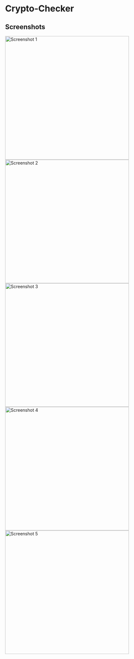 # Crypto-Checker

## Screenshots

<div>
  <img src="https://github.com/SuperStar0907/Crypto-Checker/assets/74975220/c4adf952-077c-4e12-85d4-862a8c716210" alt="Screenshot 1" width="400" />
  <img src="https://github.com/SuperStar0907/Crypto-Checker/assets/74975220/a60feca5-8cca-4a7b-ba54-04fb41e1b920" alt="Screenshot 2" width="400" />
</div>

<div>
  <img src="https://github.com/SuperStar0907/Crypto-Checker/assets/74975220/1fd616be-ecea-48f2-a4fd-1af2177312c9" alt="Screenshot 3" width="400" />
  <img src="https://github.com/SuperStar0907/Crypto-Checker/assets/74975220/2fd1bbb6-3695-45eb-8dc7-185baa4916f4" alt="Screenshot 4" width="400" />
</div>

<div>
  <img src="https://github.com/SuperStar0907/Crypto-Checker/assets/74975220/480b37dd-3994-4dce-a183-6e8b6c480a50" alt="Screenshot 5" width="400" />
</div>
